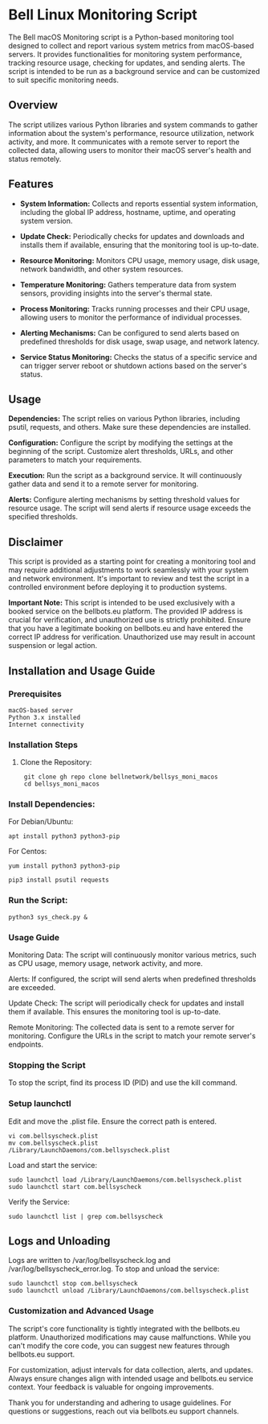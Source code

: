 # Bell Linux Monitoring Script

The Bell macOS Monitoring script is a Python-based monitoring tool designed to collect and report various system metrics from macOS-based servers. It provides functionalities for monitoring system performance, tracking resource usage, checking for updates, and sending alerts. The script is intended to be run as a background service and can be customized to suit specific monitoring needs.

## Overview

The script utilizes various Python libraries and system commands to gather information about the system's performance, resource utilization, network activity, and more. It communicates with a remote server to report the collected data, allowing users to monitor their macOS server's health and status remotely.

## Features

- **System Information:** Collects and reports essential system information, including the global IP address, hostname, uptime, and operating system version.

- **Update Check:** Periodically checks for updates and downloads and installs them if available, ensuring that the monitoring tool is up-to-date.

- **Resource Monitoring:** Monitors CPU usage, memory usage, disk usage, network bandwidth, and other system resources.

- **Temperature Monitoring:** Gathers temperature data from system sensors, providing insights into the server's thermal state.

- **Process Monitoring:** Tracks running processes and their CPU usage, allowing users to monitor the performance of individual processes.

- **Alerting Mechanisms:** Can be configured to send alerts based on predefined thresholds for disk usage, swap usage, and network latency.

- **Service Status Monitoring:** Checks the status of a specific service and can trigger server reboot or shutdown actions based on the server's status.

## Usage

**Dependencies:** The script relies on various Python libraries, including psutil, requests, and others. Make sure these dependencies are installed.

**Configuration:** Configure the script by modifying the settings at the beginning of the script. Customize alert thresholds, URLs, and other parameters to match your requirements.

**Execution:** Run the script as a background service. It will continuously gather data and send it to a remote server for monitoring.

**Alerts:** Configure alerting mechanisms by setting threshold values for resource usage. The script will send alerts if resource usage exceeds the specified thresholds.

## Disclaimer

This script is provided as a starting point for creating a monitoring tool and may require additional adjustments to work seamlessly with your system and network environment. It's important to review and test the script in a controlled environment before deploying it to production systems.

**Important Note:** This script is intended to be used exclusively with a booked service on the bellbots.eu platform. The provided IP address is crucial for verification, and unauthorized use is strictly prohibited. Ensure that you have a legitimate booking on bellbots.eu and have entered the correct IP address for verification. Unauthorized use may result in account suspension or legal action.

## Installation and Usage Guide

### Prerequisites

    macOS-based server
    Python 3.x installed
    Internet connectivity

### Installation Steps

1. Clone the Repository:

        git clone gh repo clone bellnetwork/bellsys_moni_macos
        cd bellsys_moni_macos

### Install Dependencies:

For Debian/Ubuntu:

    apt install python3 python3-pip

For Centos:

    yum install python3 python3-pip

    pip3 install psutil requests


### Run the Script:
 
    python3 sys_check.py &

### Usage Guide

Monitoring Data: The script will continuously monitor various metrics, such as CPU usage, memory usage, network activity, and more.

Alerts: If configured, the script will send alerts when predefined thresholds are exceeded.

Update Check: The script will periodically check for updates and install them if available. This ensures the monitoring tool is up-to-date.

Remote Monitoring: The collected data is sent to a remote server for monitoring. Configure the URLs in the script to match your remote server's endpoints.

### Stopping the Script
To stop the script, find its process ID (PID) and use the kill command.

### Setup launchctl
Edit and move the .plist file. Ensure the correct path is entered.

    vi com.bellsyscheck.plist
    mv com.bellsyscheck.plist /Library/LaunchDaemons/com.bellsyscheck.plist

Load and start the service:

    sudo launchctl load /Library/LaunchDaemons/com.bellsyscheck.plist
    sudo launchctl start com.bellsyscheck

Verify the Service:

    sudo launchctl list | grep com.bellsyscheck

## Logs and Unloading
Logs are written to /var/log/bellsyscheck.log and /var/log/bellsyscheck_error.log.
To stop and unload the service:

    sudo launchctl stop com.bellsyscheck
    sudo launchctl unload /Library/LaunchDaemons/com.bellsyscheck.plist

### Customization and Advanced Usage
The script's core functionality is tightly integrated with the bellbots.eu platform. Unauthorized modifications may cause malfunctions. While you can't modify the core code, you can suggest new features through bellbots.eu support.

For customization, adjust intervals for data collection, alerts, and updates. Always ensure changes align with intended usage and bellbots.eu service context. Your feedback is valuable for ongoing improvements.

Thank you for understanding and adhering to usage guidelines. For questions or suggestions, reach out via bellbots.eu support channels.
